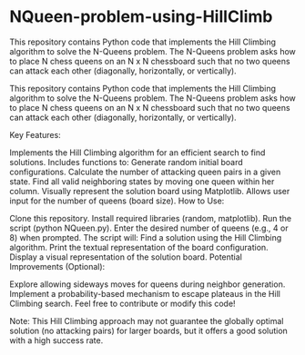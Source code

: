 # NQueen-problem-using-HillClimb
This repository contains Python code that implements the Hill Climbing algorithm to solve the N-Queens problem. The N-Queens problem asks how to place N chess queens on an N x N chessboard such that no two queens can attack each other (diagonally, horizontally, or vertically).

This repository contains Python code that implements the Hill Climbing algorithm to solve the N-Queens problem. The N-Queens problem asks how to place N chess queens on an N x N chessboard such that no two queens can attack each other (diagonally, horizontally, or vertically).

Key Features:

Implements the Hill Climbing algorithm for an efficient search to find solutions.
Includes functions to:
Generate random initial board configurations.
Calculate the number of attacking queen pairs in a given state.
Find all valid neighboring states by moving one queen within her column.
Visually represent the solution board using Matplotlib.
Allows user input for the number of queens (board size).
How to Use:

Clone this repository.
Install required libraries (random, matplotlib).
Run the script (python NQueen.py).
Enter the desired number of queens (e.g., 4 or 8) when prompted.
The script will:
Find a solution using the Hill Climbing algorithm.
Print the textual representation of the board configuration.
Display a visual representation of the solution board.
Potential Improvements (Optional):

Explore allowing sideways moves for queens during neighbor generation.
Implement a probability-based mechanism to escape plateaus in the Hill Climbing search.
Feel free to contribute or modify this code!

Note: This Hill Climbing approach may not guarantee the globally optimal solution (no attacking pairs) for larger boards, but it offers a good solution with a high success rate.
